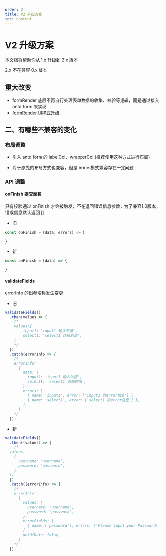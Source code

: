 ```yaml
---
order: 2
title: V2 升级方案
toc: content
---
```

# V2 升级方案
本文档将帮助你从 1.x 升级到 2.x 版本

2.x 不在兼容 0.x 版本


## 重大改变
- formRender 底层不再自行处理表单数据的收集、校验等逻辑，而是通过接入 antd form 来实现
- [formRender UI样式升级](/form-render/disaply/row)


## 二、有哪些不兼容的变化
### 布局调整
- 引入 antd form 的 labelCol、wrapperCol (推荐使用这种方式进行布局)

- 对于原先的布局方式也兼容，但是 inline 模式兼容存在一定问题


### API 调整
#### onFinish 提交函数
只有校验通过 onFinish 才会被触发，不在返回错误信息参数，为了兼容1.0版本，错误信息默认返回 []

- 旧
```js
const onFinish = (data, errors) => {

}
```
- 新
```js
const onFinish = (data) => {

}
```

#### validateFields
errorInfo 的出参名称发生变更

- 旧
```js
validateFields()
  .then(values => {
    /*
    values:{
        input1: 'input1 输入的值',
        select1: 'select1 选择的值',
    }
    */
  })
  .catch(errorInfo => {
    /*
    errorInfo:
      {
        data: {
          input1: 'input1 输入的值',
          select1: 'select1 选择的值',
        },
        errors: [
          { name: 'input1', error: ['input1 的error信息'] },
          { name: 'select1', error: ['select1 的error信息'] },
        ],
      }
    */
  });
```

- 新
```js
validateFields()
  .then((values) => {
    /*
  values:
    {
      username: 'username',
      password: 'password',
    }
  */
  })
  .catch((errorInfo) => {
    /*
    errorInfo:
      {
        values: {
          username: 'username',
          password: 'password',
        },
        errorFields: [
          { name: ['password'], errors: ['Please input your Password!'] },
        ],
        outOfDate: false,
      }
    */
  });
```